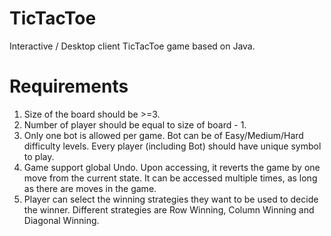 # TicTacToe
Interactive / Desktop client  TicTacToe game based on Java.

# Requirements
1. Size of the board should be >=3.
2. Number of player should be equal to size of board - 1. 
3. Only one bot is allowed per game. Bot can be of Easy/Medium/Hard difficulty levels. Every player (including Bot) should have unique symbol to play.
4. Game support global Undo. Upon accessing, it reverts the game by one move from the current state. It can be accessed multiple times, as long as there are moves in the game.
5. Player can select the winning strategies they want to be used to decide the winner. Different strategies are Row Winning, Column Winning and Diagonal Winning.
